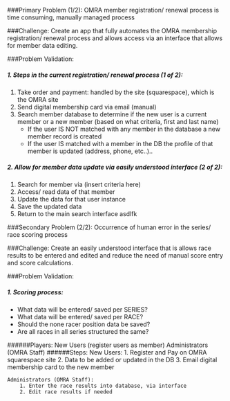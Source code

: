 ###Primary Problem (1/2):
OMRA member registration/ renewal process is time consuming, manually managed process

###Challenge:
Create an app that fully automates the OMRA membership registration/ renewal process and allows 
access via an interface that allows for member data editing.
    
###Problem Validation:
##### 1. Steps in the current registration/ renewal process (1 of 2):
1. Take order and payment: handled by the site (squarespace), which is the OMRA site
2. Send digital membership card via email (manual)
3. Search member database to determine if the new user is a current member or 
a new member (based on what criteria, first and last name)
    - If the user IS NOT matched with any member in the database a new member record is created
    - If the user IS matched with a member in the DB the profile of that member is updated (address, phone, etc..)..

##### 2. Allow for member data update via easily understood interface (2 of 2):
1. Search for member via (insert criteria here)
2. Access/ read data of that member
3. Update the data for that user instance
4. Save the updated data
5. Return to the main search interface
asdlfk

###Secondary Problem (2/2):
Occurrence of human error in the series/ race scoring process

###Challenge:
Create an easily understood interface that is allows race results to be entered and edited and reduce 
the need of manual score entry and score calculations.
    
###Problem Validation:
##### 1. Scoring process:
- What data will be entered/ saved per SERIES?
- What data will be entered/ saved per RACE?
- Should the none racer position data be saved?
- Are all races in all series structured the same?

######Players:
    New Users (register users as member)
    Administrators (OMRA Staff)
######Steps:
    New Users:
        1. Register and Pay on OMRA squarespace site
        2. Data to be added or updated in the DB
        3. Email digital membership card to the new member
    
    Administrators (OMRA Staff):
        1. Enter the race results into database, via interface
        2. Edit race results if needed    